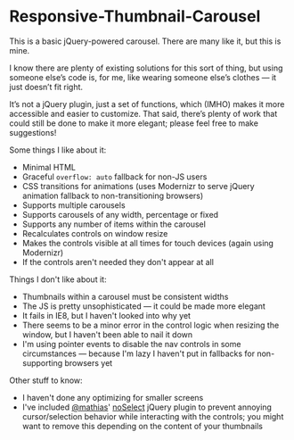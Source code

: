 Responsive-Thumbnail-Carousel
=============================

<p>This is a basic jQuery-powered carousel. There are many like it, but this is mine.</p>

<p>I know there are plenty of existing solutions for this sort of thing, but using someone else’s code is, for me, like wearing someone else’s clothes — it just doesn’t fit right.</p>

<p>It’s not a jQuery plugin, just a set of functions, which (IMHO) makes it more accessible and easier to customize. That said, there’s plenty of work that could still be done to make it more elegant; please feel free to make suggestions!</p>

<p>Some things I like about it:</p>

<ul>
<li>Minimal HTML
<li>Graceful <code>overflow: auto</code> fallback for non-JS users
<li>CSS transitions for animations (uses Modernizr to serve jQuery animation fallback to non-transitioning browsers)
<li>Supports multiple carousels
<li>Supports carousels of any width, percentage or fixed
<li>Supports any number of items within the carousel
<li>Recalculates controls on window resize
<li>Makes the controls visible at all times for touch devices (again using Modernizr)
<li>If the controls aren't needed they don't appear at all
</ul>

<p>Things I don't like about it:</p>

<ul>
<li>Thumbnails within a carousel must be consistent widths
<li>The JS is pretty unsophisticated — it could be made more elegant
<li>It fails in IE8, but I haven't looked into why yet
<li>There seems to be a minor error in the control logic when resizing the window, but I haven't been able to nail it down
<li>I'm using pointer events to disable the nav controls in some circumstances — because I'm lazy I haven't put in fallbacks for non-supporting browsers yet
</ul>

<p>Other stuff to know:</p>

<ul>
<li>I haven't done any optimizing for smaller screens
<li>I've included <a href="https://github.com/mathiasbynens">@mathias</a>' <a href="https://github.com/mathiasbynens/jquery-noselect">noSelect</a> jQuery plugin to prevent annoying cursor/selection behavior while interacting with the controls; you might want to remove this depending on the content of your thumbnails
</ul>
